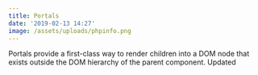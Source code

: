 ```yaml
---
title: Portals
date: '2019-02-13 14:27'
image: /assets/uploads/phpinfo.png
---
```

Portals provide a first-class way to render children into a DOM node that exists outside the DOM hierarchy of the parent component. Updated
